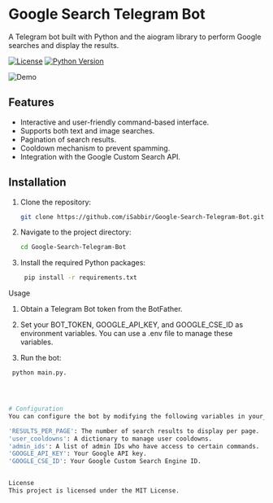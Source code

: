 <!-- Add your project title and description -->
# Google Search Telegram Bot

A Telegram bot built with Python and the aiogram library to perform Google searches and display the results.

<!-- Add badges, if applicable -->
[![License](https://img.shields.io/github/license/iSabbir/Google-Search-Telegram-Bot)](https://github.com/iSabbir/Google-Search-Telegram-Bot/blob/main/LICENSE)
[![Python Version](https://img.shields.io/badge/python-3.9-blue)](https://www.python.org/downloads/release/python-390/)

<!-- Add a demo GIF or image, if applicable -->
![Demo](demo.gif)

## Features

- Interactive and user-friendly command-based interface.
- Supports both text and image searches.
- Pagination of search results.
- Cooldown mechanism to prevent spamming.
- Integration with the Google Custom Search API.

## Installation

1. Clone the repository:

   ```bash
   git clone https://github.com/iSabbir/Google-Search-Telegram-Bot.git
2. Navigate to the project directory:
   
   ```bash
   cd Google-Search-Telegram-Bot

3. Install the required Python packages:

   ```bash
    pip install -r requirements.txt

Usage
1. Obtain a Telegram Bot token from the BotFather.

2. Set your BOT_TOKEN, GOOGLE_API_KEY, and GOOGLE_CSE_ID as environment variables. You can use a .env file to manage these variables.

3. Run the bot:

  ```bash
   python main.py.




# Configuration
You can configure the bot by modifying the following variables in your_script_name.py:

'RESULTS_PER_PAGE': The number of search results to display per page.
'user_cooldowns': A dictionary to manage user cooldowns.
'admin_ids': A list of admin IDs who have access to certain commands.
'GOOGLE_API_KEY': Your Google API key.
'GOOGLE_CSE_ID': Your Google Custom Search Engine ID.


License
This project is licensed under the MIT License.
